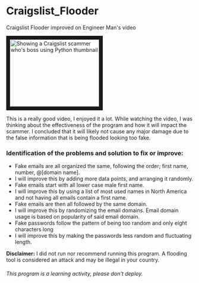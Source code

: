 # Craigslist_Flooder
Craigslist Flooder improved on Engineer Man's video

<a href="http://www.youtube.com/watch?feature=player_embedded&v=UtNYzv8gLbs
" target="_blank"><img src="http://img.youtube.com/vi/UtNYzv8gLbs/0.jpg" 
alt="Showing a Craigslist scammer who's boss using Python thumbnail" width="240" height="180" border="10" /></a>

This is a really good video, I enjoyed it a lot. While watching the video, I was thinking about the effectiveness of the program and how it will impact the scammer. I concluded that it will likely not cause any major damage due to the false information that is being flooded looking too fake. 

### Identification of the problems and solution to fix or improve:
- Fake emails are all organized the same, following the order; first name, number, @[domain name].
- I will improve this by adding more data points, and arranging it randomly.
- Fake emails start with all lower case male first name.
- I will improve this by using a list of most used names in North America and not having all emails contain a first name.
- Fake emails are then all followed by the same domain.
- I will improve this by randomizing the email domains. Email domain usage is based on popularity of said email domain. 
- Fake passwords follow the pattern of being too random and only eight characters long
- I will improve this by making the passwords less random and fluctuating length.

**Disclaimer:** I did not run nor recommend running this program. A flooding tool is considered an attack and may be illegal in your country. 

###### This program is a learning activity, please don't deploy. 